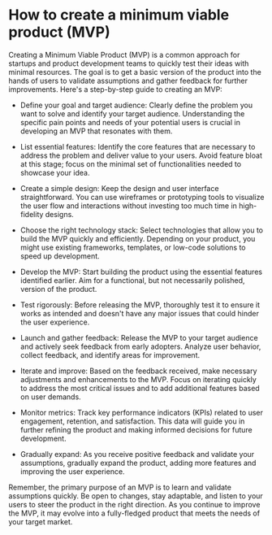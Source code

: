 # How to create a minimum viable product (MVP)

Creating a Minimum Viable Product (MVP) is a common approach for startups and product development teams to quickly test their ideas with minimal resources. The goal is to get a basic version of the product into the hands of users to validate assumptions and gather feedback for further improvements. Here's a step-by-step guide to creating an MVP:

* Define your goal and target audience: Clearly define the problem you want to solve and identify your target audience. Understanding the specific pain points and needs of your potential users is crucial in developing an MVP that resonates with them.

* List essential features: Identify the core features that are necessary to address the problem and deliver value to your users. Avoid feature bloat at this stage; focus on the minimal set of functionalities needed to showcase your idea.

* Create a simple design: Keep the design and user interface straightforward. You can use wireframes or prototyping tools to visualize the user flow and interactions without investing too much time in high-fidelity designs.

* Choose the right technology stack: Select technologies that allow you to build the MVP quickly and efficiently. Depending on your product, you might use existing frameworks, templates, or low-code solutions to speed up development.

* Develop the MVP: Start building the product using the essential features identified earlier. Aim for a functional, but not necessarily polished, version of the product.

* Test rigorously: Before releasing the MVP, thoroughly test it to ensure it works as intended and doesn't have any major issues that could hinder the user experience.

* Launch and gather feedback: Release the MVP to your target audience and actively seek feedback from early adopters. Analyze user behavior, collect feedback, and identify areas for improvement.

* Iterate and improve: Based on the feedback received, make necessary adjustments and enhancements to the MVP. Focus on iterating quickly to address the most critical issues and to add additional features based on user demands.

* Monitor metrics: Track key performance indicators (KPIs) related to user engagement, retention, and satisfaction. This data will guide you in further refining the product and making informed decisions for future development.

* Gradually expand: As you receive positive feedback and validate your assumptions, gradually expand the product, adding more features and improving the user experience.

Remember, the primary purpose of an MVP is to learn and validate assumptions quickly. Be open to changes, stay adaptable, and listen to your users to steer the product in the right direction. As you continue to improve the MVP, it may evolve into a fully-fledged product that meets the needs of your target market.  
